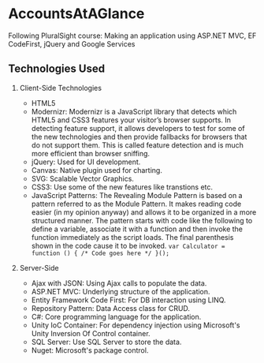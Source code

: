 # AccountsAtAGlance

Following PluralSight course: Making an application using ASP.NET MVC, EF CodeFirst, jQuery and Google Services

## Technologies Used

1. Client-Side Technologies
	* HTML5
	* Modernizr: Modernizr is a JavaScript library that detects which HTML5 and CSS3 features your visitor’s browser supports. In detecting feature support, it allows developers to test for some of the new technologies and then provide fallbacks for browsers that do not support them. This is called feature detection and is much more efficient than browser sniffing.
	* jQuery: Used for UI development.
	* Canvas: Native plugin used for charting.
	* SVG: Scalable Vector Graphics.
	* CSS3: Use some of the new features like transtions etc.
	* JavaScript Patterns: The Revealing Module Pattern is based on a pattern referred to as the Module Pattern. It makes reading code easier (in my opinion anyway) and allows it to be organized in a more structured manner. The pattern starts with code like the following to define a variable, associate it with a function and then invoke the function immediately as the script loads. The final parenthesis shown in the code cause it to be invoked.
	 ````var Calculator = function () { /* Code goes here */ }();````

2. Server-Side
	* Ajax with JSON: Using Ajax calls to populate the data.
	* ASP.NET MVC: Underlying structure of the application.
	* Entity Framework Code First: For DB interaction using LINQ.
	* Repository Pattern: Data Access class for CRUD.
	* C#: Core programming language for the application.
	* Unity IoC Container: For dependency injection using Microsoft's Unity Inversion Of Control container.
	* SQL Server: Use SQL Server to store the data.
	* Nuget: Microsoft's package control.